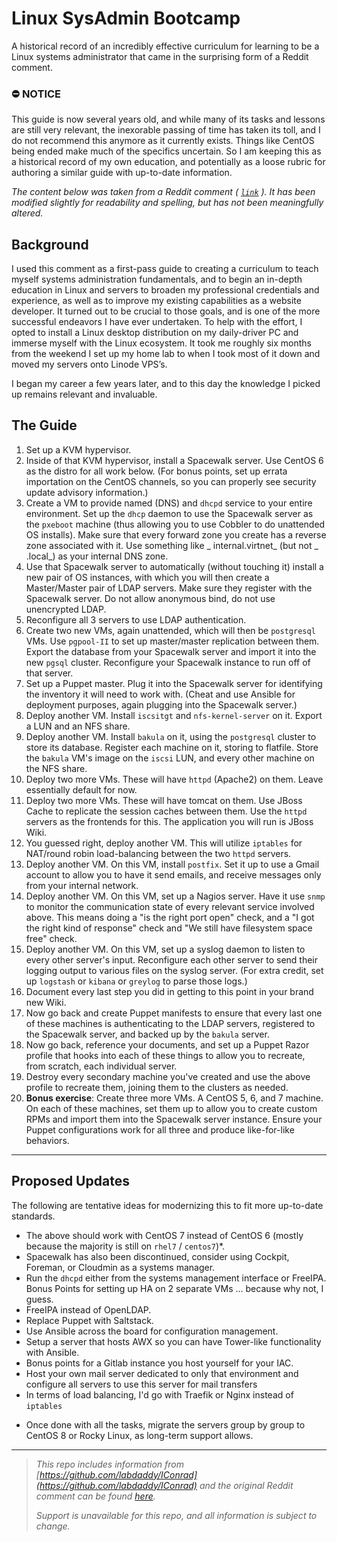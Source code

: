# Linux SysAdmin Bootcamp
A historical record of an incredibly effective curriculum for learning to be a Linux systems administrator that came in the surprising form of a Reddit comment.

### :no_entry: NOTICE

This guide is now several years old, and while many of its tasks and lessons are still very relevant, the inexorable passing of time has taken its toll, and I do not recommend this anymore as it currently exists. Things like CentOS being ended make much of the specifics uncertain. So I am keeping this as a historical record of my own education, and potentially as a loose rubric for authoring a similar guide with up-to-date information.

_The content below was taken from a Reddit comment ( [`link`](https://www.reddit.com/r/linuxadmin/comments/2s924h/comment/cnnw1ma/) ). It has been modified slightly for readability and spelling, but has not been meaningfully altered._

## Background

I used this comment as a first-pass guide to creating a curriculum to teach myself systems administration fundamentals, and to begin an in-depth education in Linux and servers to broaden my professional credentials and experience, as well as to improve my existing capabilities as a website developer. It turned out to be crucial to those goals, and is one of the more successful endeavors I have ever undertaken. To help with the effort, I opted to install a Linux desktop distribution on my daily-driver PC and immerse myself with the Linux ecosystem. It took me roughly six months from the weekend I set up my home lab to when I took most of it down and moved my servers onto Linode VPS’s.

I began my career a few years later, and to this day the knowledge I picked up remains relevant and invaluable.


## The Guide
 
1. Set up a KVM hypervisor.
2. Inside of that KVM hypervisor, install a Spacewalk server. Use CentOS 6 as the distro for all work below. (For bonus points, set up errata importation on the CentOS channels, so you can properly see security update advisory information.)
3. Create a VM to provide named (DNS) and `dhcpd` service to your entire environment. Set up the `dhcp` daemon to use the Spacewalk server as the `pxeboot` machine (thus allowing you to use Cobbler to do unattended OS installs). Make sure that every forward zone you create has a reverse zone associated with it. Use something like _ internal.virtnet_ (but not _ .local_) as your internal DNS zone.
4. Use that Spacewalk server to automatically (without touching it) install a new pair of OS instances, with which you will then create a Master/Master pair of LDAP servers. Make sure they register with the Spacewalk server. Do not allow anonymous bind, do not use unencrypted LDAP.
5. Reconfigure all 3 servers to use LDAP authentication.
6. Create two new VMs, again unattended, which will then be `postgresql` VMs. Use `pgpool-II` to set up master/master replication between them. Export the database from your Spacewalk server and import it into the new `pgsql` cluster. Reconfigure your Spacewalk instance to run off of that server.
7. Set up a Puppet master. Plug it into the Spacewalk server for identifying the inventory it will need to work with. (Cheat and use Ansible for deployment purposes, again plugging into the Spacewalk server.)
8. Deploy another VM. Install `iscsitgt` and `nfs-kernel-server` on it. Export a LUN and an NFS share.
9. Deploy another VM. Install `bakula` on it, using the `postgresql` cluster to store its database. Register each machine on it, storing to flatfile. Store the `bakula` VM's image on the `iscsi` LUN, and every other machine on the NFS share.
10. Deploy two more VMs. These will have `httpd` (Apache2) on them. Leave essentially default for now.
11. Deploy two more VMs. These will have tomcat on them. Use JBoss Cache to replicate the session caches between them. Use the `httpd` servers as the frontends for this. The application you will run is JBoss Wiki.
12. You guessed right, deploy another VM. This will utilize `iptables` for NAT/round robin load-balancing between the two `httpd` servers.
13. Deploy another VM. On this VM, install `postfix`. Set it up to use a Gmail account to allow you to have it send emails, and receive messages only from your internal network.
14. Deploy another VM. On this VM, set up a Nagios server. Have it use `snmp` to monitor the communication state of every relevant service involved above. This means doing a "is the right port open" check, and a "I got the right kind of response" check and "We still have filesystem space free" check.
15. Deploy another VM. On this VM, set up a syslog daemon to listen to every other server's input. Reconfigure each other server to send their logging output to various files on the syslog server. (For extra credit, set up `logstash` or `kibana` or `greylog` to parse those logs.)
16. Document every last step you did in getting to this point in your brand new Wiki.
17. Now go back and create Puppet manifests to ensure that every last one of these machines is authenticating to the LDAP servers, registered to the Spacewalk server, and backed up by the `bakula` server.
18. Now go back, reference your documents, and set up a Puppet Razor profile that hooks into each of these things to allow you to recreate, from scratch, each individual server.
19. Destroy every secondary machine you've created and use the above profile to recreate them, joining them to the clusters as needed.
20. **Bonus exercise**: Create three more VMs. A CentOS 5, 6, and 7 machine. On each of these machines, set them up to allow you to create custom RPMs and import them into the Spacewalk server instance. Ensure your Puppet configurations work for all three and produce like-for-like behaviors.

---

## Proposed Updates

The following are tentative ideas for modernizing this to fit more up-to-date standards.

- The above should work with CentOS 7 instead of CentOS 6 (mostly because the majority is still on `rhel7` / `centos7`)*.
- Spacewalk has also been discontinued, consider using Cockpit, Foreman, or Cloudmin as a systems manager.
- Run the `dhcpd` either from the systems management interface or FreeIPA. Bonus Points for setting up HA on 2 separate VMs ... because why not, I guess.
- FreeIPA instead of OpenLDAP.
- Replace Puppet with Saltstack.
- Use Ansible across the board for configuration management.
- Setup a server that hosts AWX so you can have Tower-like functionality with Ansible.
- Bonus points for a Gitlab instance you host yourself for your IAC.
- Host your own mail server dedicated to only that environment and configure all servers to use this server for mail transfers
- In terms of load balancing, I'd go with Traefik or Nginx instead of `iptables`

* Once done with all the tasks, migrate the servers group by group to CentOS 8 or Rocky Linux, as long-term support allows.

---

> _This repo includes information from [https://github.com/labdaddy/IConrad](https://github.com/labdaddy/IConrad) and the original Reddit comment can be found [here](https://www.reddit.com/r/linuxadmin/comments/2s924h/comment/cnnw1ma/)._
> 
> _Support is unavailable for this repo, and all information is subject to change._
